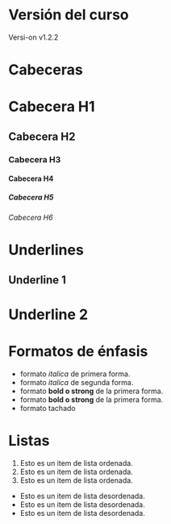 # Versión del curso
Versi-on v1.2.2

# Cabeceras
# Cabecera H1
## Cabecera H2
### Cabecera H3
#### Cabecera H4
##### Cabecera H5
###### Cabecera H6

# Underlines
Underline 1
-----------

Underline 2
==============

# Formatos de énfasis
- formato *italica* de primera forma.
- formato _italica_ de segunda forma.
- formato **bold o strong** de la primera forma.
- formato __bold o strong__ de la primera forma.
- formato tachado   

# Listas
1. Esto es un item de lista ordenada.
2. Esto es un item de lista ordenada.
3. Esto es un item de lista ordenada.

- Esto es un item de lista desordenada.
- Esto es un item de lista desordenada.
- Esto es un item de lista desordenada.